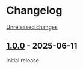 # Changelog 

[Unreleased changes](https://github.com/justbetter/statamic-cloudflare-purge/compare/1.0.0...1.0.0)
## [1.0.0](https://github.com/justbetter/statamic-cloudflare-purge/releases/tag/1.0.0) - 2025-06-11

Initial release

